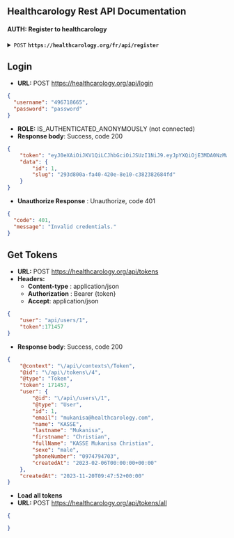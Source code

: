 ## Healthcarology Rest API Documentation

#### AUTH: Register to healthcarology

<details>
 <summary><code>POST</code> <code><b>https://healthcarology.org/fr/api/register</b></code></summary>

##### Parameters

> | name      |  type     | data type               | description                                                           |
> |-----------|-----------|-------------------------|-----------------------------------------------------------------------|
> | email  |  required | email   | N/A  |
> | password  |  required | string   | N/A  |
> | lasrname  |  required | string   | N/A  |
> | firstname |  required | string   | N/A  |
> | middlename|           | ?string  | N/A  |
> | phoneNumber |   | ?string   | N/A  |
> | sex      |  required | string   | male or female  |
> | birthday      |   | ?date   | N/A  |
> | nationality      |   | ?string   | N/A  |
> | province      |   | ?string   | N/A  |
> | town_id      |   | ?integer   | N/A  |
> | city_id      |   | ?integer   | N/A  |
> | avenue      |   | ?string   | N/A  |    
> | quartier      |   | ?string   | N/A  |
> | company_id      | required  | integer   | N/A  |


##### Headers

> | Name                   | content-type       |   
> -------------------------|--------------------|
> | `Content-Type`         | `application/json` |
> | `App-Key`              | `string`           |
> | `App-Secret`           | `string`           |

##### Responses

> | http code     | content-type                      | response                                                            |
> |---------------|-----------------------------------|---------------------------------------------------------------------|
> | `201`         | `application/json`        | <code>{"success": true, "message": "Account created successfully, "user": {}, "token": "string"}</code>                                |
> | `400`         | `application/json`                | `{"success":false, "message":"Bad Request"}`  
> | `401`         | `Exception`                | `Unauthorized`    

##### JSON data Example 

> ```javascript
>{
> "lastname": "Name",
> "email": "exemple@email.com",
> "password": "password",
> "company_id": 324,
> "birthday": "1997-07-20"
>}	
> ```
</details>

## Login
- **URL:** POST https://healthcarology.org/api/login

```json
{
  "username": "496718665",
  "password": "password"
}
```

- **ROLE:**  IS_AUTHENTICATED_ANONYMOUSLY (not connected) 
- **Response body**: Success, code 200  
```json
{
	"token": "eyJ0eXAiOiJKV1QiLCJhbGciOiJSUzI1NiJ9.eyJpYXQiOjE3MDA0NzMwNTAsImV4cCI6MTcwMDQ3NjY1MCwicm9sZXMiOlsiUk9MRV9ST09UIiwiUk9MRV9VU0VSIl0sInVzZXJuYW1lIjoiNjNlMGU1MWViZDhmOCJ9.SbL_VkbXNVswL6vS1waFH-m6EojPsJJza_EgpuDUJdDb1AiPojYTFybTCWRRUSU346NYt49e92ieybYrpqRhrSepOrzboHOTy229W0DM64REcEF7G1gBmaPRKy09OloXgkX2U5-vjmELfOHL6jRNP87MdvOT6DHsOnxr0T5i9gbNqk21P5U_9WVLs_oLGE80D2_2lYjGVg5GkyIYmeaksfgOMsu5znEEYaJBunytfDc8JBOB8pNLf4B9wYSJhO-wG4tPy2ra87H4xfOuIXo8vb8FKtLQ_x9LXnbL_9ajOOIiAg6lsbM-5F1ttsUvL5dAIPSZgRXEMBVDqNw2-1gQEg",
	"data": {
		"id": 1,
		"slug": "293d800a-fa40-420e-8e10-c382382684fd"
	}
}
```
- **Unauthorize Response** : Unauthorize, code 401
```json
{
  "code": 401,
  "message": "Invalid credentials."
}
```

<!-- 
## Request Reset Password
- **URL:** POST https://healthcarology.org/auth/reset/password

```json
{
	"phoneNumber":"4927897738"
}
```

- **Response body**: Success, code 200  
```json
{
	"message": "Un code de confirmation a été envoyé à ce numero",
	"data": {
		"id": 13,
		"email": null,
		"name": "Papa Jorda ",
		"lastname": null,
		"firstname": null,
		"phoneNumber": 4927897738,
		"sexe": null,
		"checker": {
			"phoneVerifiedAt": null,
			"phoneVerified": null,
			"phoneResetCode": 62983,
			"phoneCode": 67133
		},
		"uid": "c129626a-cb67-4b05-a4fa-7bd2fd23b250"
	}
}
```

- **Not found Response**
```json
{
	"hydra:title": "ConstraintViolationList",
	"hydra:description": "name: Aucun compte est associé à ce numéro téléphone",
	"violations": [
		{
			"phoneNumber": "4927s897738",
			"message": "Aucun compte est associé à ce numéro téléphone"
		}
	]
}
``` -->

## Get Tokens
- **URL:** POST https://healthcarology.org/api/tokens
- **Headers:**  
    - **Content-type** : application/json
    - **Authorization** : Bearer {token}  
    - **Accept**: application/json  

```json
{
	"user": "api/users/1",
	"token":171457
}
```

- **Response body**: Success, code 200  
```json
{
	"@context": "\/api\/contexts\/Token",
	"@id": "\/api\/tokens\/4",
	"@type": "Token",
	"token": 171457,
	"user": {
		"@id": "\/api\/users\/1",
		"@type": "User",
		"id": 1,
		"email": "mukanisa@healthcarology.com",
		"name": "KASSE",
		"lastname": "Mukanisa",
		"firstname": "Christian",
		"fullName": "KASSE Mukanisa Christian",
		"sexe": "male",
		"phoneNumber": "0974794703",
		"createdAt": "2023-02-06T00:00:00+00:00"
	},
	"createdAt": "2023-11-20T09:47:52+00:00"
}
```

- **Load all tokens**
- **URL:** POST https://healthcarology.org/api/tokens/all

```json
{

}
```

